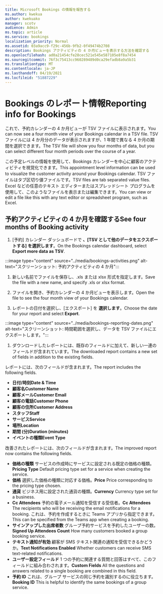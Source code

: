 ```yaml
---
title: Microsoft Bookings の情報を報告する
ms.author: kwekua
author: kwekuako
manager: scotv
audience: Admin
ms.topic: article
ms.service: bookings
localization_priority: Normal
ms.assetid: 03a9acc9-f29c-456b-9fb2-0f49474b2708
description: Bookings アクティビティの 4 か月ビューを表示する方法を確認する
ms.openlocfilehash: ad0a21454cfe28cec521e545e587105e8f8a7454
ms.sourcegitcommit: 76f3c75413cc960289489d0ca29efadb8a9a5b31
ms.translationtype: MT
ms.contentlocale: ja-JP
ms.lasthandoff: 04/19/2021
ms.locfileid: "51887229"
---
```

# <a name="reporting-info-for-bookings"></a><span data-ttu-id="f35a0-103">Bookings のレポート情報</span><span class="sxs-lookup"><span data-stu-id="f35a0-103">Reporting info for Bookings</span></span>

<span data-ttu-id="f35a0-104">これで、予約カレンダーの 4 か月ビューが TSV ファイルに表示されます。</span><span class="sxs-lookup"><span data-stu-id="f35a0-104">You can now see a four month view of your Bookings calendar in a TSV file.</span></span> <span data-ttu-id="f35a0-105">TSV ファイルには 4 か月分のデータが表示されますが、1 年間で異なる 4 か月の期間を選択できます。</span><span class="sxs-lookup"><span data-stu-id="f35a0-105">The TSV file will show you four months of data, but you can select different four month periods over the course of a year.</span></span>

<span data-ttu-id="f35a0-106">この予定レベルの情報を使用して、Bookings カレンダーを中心に顧客のアクティビティを視覚化できます。</span><span class="sxs-lookup"><span data-stu-id="f35a0-106">This appointment level information can be used to visualize the customer activity around your Bookings calendar.</span></span> <span data-ttu-id="f35a0-107">TSV ファイルはタブ区切り値ファイルです。</span><span class="sxs-lookup"><span data-stu-id="f35a0-107">TSV files are tab separated value files.</span></span> <span data-ttu-id="f35a0-108">Excel などの任意のテキスト エディターまたはスプレッドシート プログラムを使用して、このようなファイルを表示または編集できます。</span><span class="sxs-lookup"><span data-stu-id="f35a0-108">You can view or edit a file like this with any text editor or spreadsheet program, such as Excel.</span></span>

## <a name="see-four-months-of-booking-activity"></a><span data-ttu-id="f35a0-109">予約アクティビティの 4 か月を確認する</span><span class="sxs-lookup"><span data-stu-id="f35a0-109">See four months of Booking activity</span></span>

1. <span data-ttu-id="f35a0-110">[予約] カレンダー ダッシュボードで **、[TSV として他のデータをエクスポートする] を選択します**。</span><span class="sxs-lookup"><span data-stu-id="f35a0-110">On the Bookings calendar dashboard, select **Export more data as TSV**.</span></span>

:::image type="content" source="../media/bookings-activities.png" alt-text="スクリーンショット: 予約アクティビティの 4 か月":::

1. <span data-ttu-id="f35a0-112">新しい名前でファイルを保存し、.xls または xlsx 形式を指定します。</span><span class="sxs-lookup"><span data-stu-id="f35a0-112">Save the file with a new name, and specify .xls or xlsx format.</span></span>

1. <span data-ttu-id="f35a0-113">ファイルを開き、予約カレンダーの 4 か月ビューを表示します。</span><span class="sxs-lookup"><span data-stu-id="f35a0-113">Open the file to see the four month view of your Bookings calendar.</span></span>

1. <span data-ttu-id="f35a0-114">レポートの日付を選択し、[エクスポート] を **選択します**。</span><span class="sxs-lookup"><span data-stu-id="f35a0-114">Choose the date for your report and select **Export**.</span></span>

:::image type="content" source="../media/bookings-reporting-dates.png" alt-text="スクリーンショット: 時間範囲を選択し、データを TSV ファイルにエクスポートします。":::

1. <span data-ttu-id="f35a0-116">ダウンロードしたレポートには、既存のフィールドに加えて、新しい一連のフィールドが含まれています。</span><span class="sxs-lookup"><span data-stu-id="f35a0-116">The downloaded report contains a new set of fields in addition to the existing fields.</span></span>

<span data-ttu-id="f35a0-117">レポートには、次のフィールドが含まれます。</span><span class="sxs-lookup"><span data-stu-id="f35a0-117">The report includes the following fields.</span></span>

 - <span data-ttu-id="f35a0-118">**日付/時刻**</span><span class="sxs-lookup"><span data-stu-id="f35a0-118">**Date & Time**</span></span>
- <span data-ttu-id="f35a0-119">**顧客名**</span><span class="sxs-lookup"><span data-stu-id="f35a0-119">**Customer Name**</span></span>
- <span data-ttu-id="f35a0-120">**顧客メール**</span><span class="sxs-lookup"><span data-stu-id="f35a0-120">**Customer Email**</span></span>
- <span data-ttu-id="f35a0-121">**顧客の電話**</span><span class="sxs-lookup"><span data-stu-id="f35a0-121">**Customer Phone**</span></span>
- <span data-ttu-id="f35a0-122">**顧客の住所**</span><span class="sxs-lookup"><span data-stu-id="f35a0-122">**Customer Address**</span></span>
- <span data-ttu-id="f35a0-123">**スタッフ**</span><span class="sxs-lookup"><span data-stu-id="f35a0-123">**Staff**</span></span>
- <span data-ttu-id="f35a0-124">**サービス**</span><span class="sxs-lookup"><span data-stu-id="f35a0-124">**Service**</span></span>
- <span data-ttu-id="f35a0-125">**場所**</span><span class="sxs-lookup"><span data-stu-id="f35a0-125">**Location**</span></span>
- <span data-ttu-id="f35a0-126">**期間 (分)**</span><span class="sxs-lookup"><span data-stu-id="f35a0-126">**Duration (minutes)**</span></span>
- <span data-ttu-id="f35a0-127">**イベントの種類**</span><span class="sxs-lookup"><span data-stu-id="f35a0-127">**Event Type**</span></span>

<span data-ttu-id="f35a0-128">改善されたレポートには、次のフィールドが含まれます。</span><span class="sxs-lookup"><span data-stu-id="f35a0-128">The improved report now contains the following fields.</span></span>

- <span data-ttu-id="f35a0-129">**価格の種類**   サービスの作成時にサービスに設定される既定の価格の種類。</span><span class="sxs-lookup"><span data-stu-id="f35a0-129">**Pricing Type**   Default pricing type set for a service when creating the service.</span></span>
- <span data-ttu-id="f35a0-130">**価格**   選択した価格の種類に対応する価格。</span><span class="sxs-lookup"><span data-stu-id="f35a0-130">**Price**   Price corresponding to the pricing type chosen.</span></span>
- <span data-ttu-id="f35a0-131">**通貨**   ビジネス用に設定された通貨の種類。</span><span class="sxs-lookup"><span data-stu-id="f35a0-131">**Currency**   Currency type set for a business.</span></span>
- <span data-ttu-id="f35a0-132">**Cc Attendees**   予約の電子メール通知を受信する受信者。</span><span class="sxs-lookup"><span data-stu-id="f35a0-132">**Cc Attendees**   The recipients who will be receiving the email notifications for a booking.</span></span> <span data-ttu-id="f35a0-133">これは、予約を作成するときに Teams アプリから指定できます。</span><span class="sxs-lookup"><span data-stu-id="f35a0-133">This can be specified from the Teams app when creating a booking.</span></span>
- <span data-ttu-id="f35a0-134">**サインアップした出席者数**   グループ予約サービスを予約したユーザーの数。</span><span class="sxs-lookup"><span data-stu-id="f35a0-134">**Signed Up Attendees Count**   How many customers booked a group booking service.</span></span>
- <span data-ttu-id="f35a0-135">**テキスト通知が有効**   顧客が SMS テキスト関連の通知を受信できるかどうか。</span><span class="sxs-lookup"><span data-stu-id="f35a0-135">**Text Notifications Enabled**   Whether customers can receive SMS text-related notifications.</span></span>
- <span data-ttu-id="f35a0-136">**ユーザー設定フィールド**   1 つの予約に関連する質問と回答はすべて、このフィールドに組み合わされます。</span><span class="sxs-lookup"><span data-stu-id="f35a0-136">**Custom Fields**   All the questions and answers related to a single booking are combined in this field.</span></span>
- <span data-ttu-id="f35a0-137">**予約 ID**   これは、グループ サービスの同じ予約を識別するのに役立ちます。</span><span class="sxs-lookup"><span data-stu-id="f35a0-137">**Booking ID**   This is helpful to identify the same bookings of a group service.</span></span>
